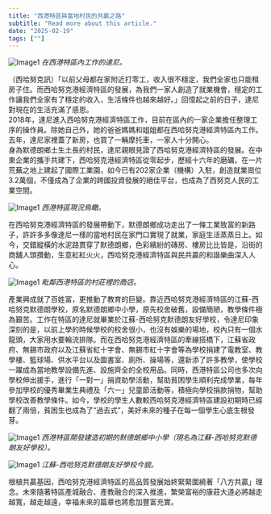 ```yaml
---
title: "西港特區與當地村民的共贏之路"
subtitle: "Read more about this article."
date: "2025-02-19"
tags: [""]
---
```


![Image1](/thumbnails/Sihanoukville-SEZ.jpg "Meeting")
*在西港特區內工作的達尼。*

（西哈努克訊）「以前父母都在家附近打零工，收入很不穩定，我們全家也只能租房子住。而西哈努克港經濟特區的發展，為我們一家人創造了就業機會，穩定的工作讓我們全家有了穩定的收入，生活條件也越來越好。」回憶起之前的日子，達尼對現在的生活充滿了感恩。
<br/>
2018年，達尼進入西哈努克港經濟特區工作，目前在區內的一家企業擔任整理工序的操作員。除她自己外，她的爸爸媽媽和姐姐都在西哈努克港經濟特區內工作。去年，達尼家裡蓋了新房，也買了一輛摩托車，一家人十分開心。
<br/>
身為默德朗鄉土生土長的村民，達尼親眼見證了西哈努克港經濟特區的發展。在中柬企業的攜手共建下，西哈努克港經濟特區從零起步，歷經十六年的磨礪，在一片荒蕪之地上建起了國際工業園，如今已有202家企業（機構）入駐，創造就業崗位3.2萬個，不僅成為了企業的跨國投資發展的絕佳平台，也成為了西努克人民的工業空間。

![Image1](/images/Sihanoukville-SEZ/img1.jpg "Meeting")
*西港特區現況鳥瞰。*

在西哈努克港經濟特區的發展帶動下，默德朗鄉成功走出了一條工業致富的新路子，許許多多像達尼一樣的當地村民在家門口實現了就業，家庭生活蒸蒸日上。如今，交錯縱橫的水泥路貫穿了默德朗鄉，色彩繽紛的磚房、樓房比比皆是，沿街的商舖人頭攢動，生意紅紅火火，西哈努克港經濟特區與民共贏的和諧樂曲深入人心。

![Image1](/images/Sihanoukville-SEZ/img2.jpg "Meeting")
*毗鄰西港特區的村莊裡的商店。*

產業興成就了百姓富，更推動了教育的巨變。靠近西哈努克港經濟特區的江蘇-西哈努克默德朗學校，原名默德朗鄉中小學，原先校舍破舊，設備簡陋，教學條件極為艱苦。工作在特區的達尼就畢業於江蘇-西哈努克默德朗友好學校，令達尼印象深刻的是，以前上學的時候學校的校舍很小，也沒有娛樂的場地，校內只有一個水龍頭，大家用水要輪流排隊。而在西哈努克港經濟特區的牽線搭橋下，江蘇省政府、無錫市政府以及江蘇省紅十字會、無錫市紅十字會等為學校捐建了電教室、教學樓、籃球場、供水平台以及圖書室、廁所、操場等，還新添了許多教學，使學校一躍成為當地教學設備先進、設施齊全的全校用品。同時，西港特區公司也多次向學校伸出援手，進行「一對一」捐資助學活動，幫助貧困學生順利完成學業，每年參加學校的優秀畢業生典禮及「六一」兒童節活動等，積極向學校捐款捐物，幫助學校改善教學條件。如今，學校的學生人數較西哈努克港經濟特區建設初期時已經翻了兩倍，貧困生也成為了“過去式”，美好未來的種子在每一個學生心底生根發芽。

![Image1](/images/Sihanoukville-SEZ/img3.jpg "Meeting")
*西港特區開發建造初期的默德朗鄉中小學（現名為江蘇-西哈努克默德朗友好學校）。*

![Image1](/images/Sihanoukville-SEZ/img4.jpg "Meeting")
*江蘇-西哈努克默德朗友好學校今貌。*

根植共贏基因，西哈努克港經濟特區的高品質發展始終緊緊圍繞著「八方共贏」理念。未來隨著特區產城融合、產教融合的深入推進，繁榮富裕的康莊大道必將越走越寬，越走越遠，幸福未來的篇章也將愈加豐富充實。
